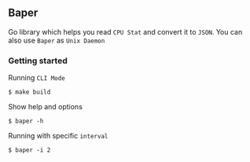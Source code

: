 ## Baper

Go library which helps you read `CPU Stat` and convert it to `JSON`. You can also use `Baper` as `Unix Daemon`

### Getting started

Running `CLI Mode`
```shell
$ make build
```

Show help and options
```shell
$ baper -h
```

Running with specific `interval` 
```shell
$ baper -i 2
```